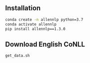 
## Installation

```bash
conda create -n allennlp python=3.7
conda activate allennlp
pip install allennlp==1.3.0
```

## Download English CoNLL

```bash
get_data.sh
```